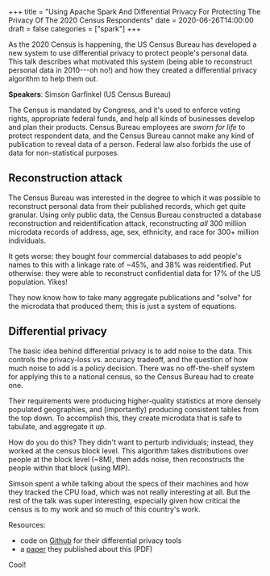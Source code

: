 +++
title = "Using Apache Spark And Differential Privacy For Protecting The Privacy Of The 2020 Census Respondents"
date = 2020-06-26T14:00:00
draft = false
categories = ["spark"]
+++

As the 2020 Census is happening, the US Census Bureau has developed a new system to use differential privacy to protect people's personal data. This talk describes what motivated this system (being able to reconstruct personal data in 2010---oh no!) and how they created a differential privacy algorithm to help them out.

<!--more-->

**Speakers**: Simson Garfinkel (US Census Bureau)

The Census is mandated by Congress, and it's used to enforce voting rights, appropriate federal funds, and help all kinds of businesses develop and plan their products. Census Bureau employees are *sworn for life* to protect respondent data, and the Census Bureau cannot make any kind of publication to reveal data of a person. Federal law also forbids the use of data for non-statistical purposes.

## Reconstruction attack
The Census Bureau was interested in the degree to which it was possible to reconstruct personal data from their published records, which get quite granular. Using only public data, the Census Bureau constructed a database reconstruction and reidentification attack, reconstructing *all* 300 million microdata records of address, age, sex, ethnicity, and race for 300+ million individuals. 

It gets worse: they bought four commercial databases to add people's names to this with a linkage rate of ~45%, and 38% was reidentified. Put otherwise: they were able to reconstruct confidential data for 17% of the US population. Yikes!

They now know how to take many aggregate publications and "solve" for the microdata that produced them; this is just a system of equations.


## Differential privacy
The basic idea behind differential privacy is to add noise to the data. This controls the privacy-loss vs. accuracy tradeoff, and the question of how much noise to add is a policy decision. There was no off-the-shelf system for applying this to a national census, so the Census Bureau had to create one.

Their requirements were producing higher-quality statistics at more densely populated geographies, and (importantly) producing consistent tables from the top down. To accomplish this, they create microdata that is safe to tabulate, and aggregate it *up*.

How do you do this? They didn't want to perturb individuals; instead, they worked at the census block level. This algorithm takes distributions over people at the block level (~8M), then adds noise, then reconstructs the people within that block (using MIP).

Simson spent a while talking about the specs of their machines and how they tracked the CPU load, which was not really interesting at all. But the rest of the talk was super interesting, especially given how critical the census is to my work and so much of this country's work. 

Resources:
 * code on [Github](https://github.com/uscensusbureau/census2020-das-e2e) for their differential privacy tools
 * a [paper](https://github.com/uscensusbureau/census2020-das-e2e/blob/master/doc/20190711_0945_Consistency_for_Large_Scale_Differentially_Private_Histograms.pdf) they published about this (PDF)

Cool!



